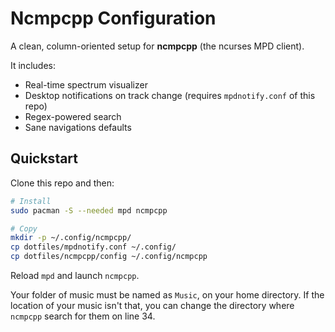 # Ncmpcpp Configuration

A clean, column-oriented setup for **ncmpcpp** (the ncurses MPD client).

It includes:

- Real-time spectrum visualizer
- Desktop notifications on track change (requires `mpdnotify.conf` of this repo)
- Regex-powered search
- Sane navigations defaults

## Quickstart

Clone this repo and then:

```sh
# Install
sudo pacman -S --needed mpd ncmpcpp

# Copy
mkdir -p ~/.config/ncmpcpp/
cp dotfiles/mpdnotify.conf ~/.config/
cp dotfiles/ncmpcpp/config ~/.config/ncmpcpp
```

Reload `mpd` and launch `ncmpcpp`.

Your folder of music must be named as `Music`, on your home directory. If the
location of your music isn't that, you can change the directory where `ncmpcpp`
search for them on line 34.
